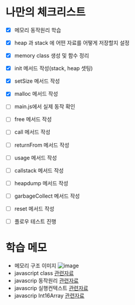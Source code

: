 # 나만의 체크리스트
- [x] 메모리 동작원리 학습
- [x] heap 과 stack 에 어떤 자료를 어떻게 저장할지 설정
- [x] memory class 생성 및 함수 정리
- [x] init 메서드 작성(stack, heap 셋팅)
- [x] setSize 메서드 작성
- [x] malloc 메서드 작성
- [ ] main.js에서 실제 동작 확인
- [ ] free 메서드 작성
- [ ] call 메서드 작성
- [ ] returnFrom 메서드 작성
- [ ] usage 메서드 작성
- [ ] callstack 메서드 작성
- [ ] heapdump 메서드 작성
- [ ] garbageCollect 메서드 작성
- [ ] reset 메서드 작성
- [ ] 플로우 테스트 진행



# 학습 메모
- 메모리 구조 이미지
  ![image](https://user-images.githubusercontent.com/82504981/180173684-ea32c9db-d16a-4593-accb-54a9bd33e560.png)
- javascript class [관련자료](https://www.youtube.com/watch?v=OpvtD7ELMQo)
- javascrip 동작원리 [관련자료](https://www.youtube.com/watch?v=v67LloZ1ieI&t=1s)
- javascrip 실행컨텍스트 [관련자료](https://www.youtube.com/watch?v=EWfujNzSUmw)
- javascrip Int16Array [관련자료](https://developer.mozilla.org/ko/docs/Web/JavaScript/Typed_arrays)

